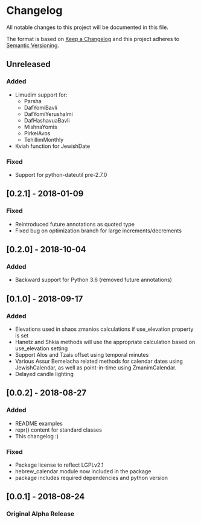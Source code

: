 # Changelog
All notable changes to this project will be documented in this file.

The format is based on [Keep a Changelog](http://keepachangelog.com/en/1.0.0/)
and this project adheres to [Semantic Versioning](http://semver.org/spec/v2.0.0.html).

## Unreleased
### Added
- Limudim support for: 
    - Parsha 
    - DafYomiBavli
    - DafYomiYerushalmi
    - DafHashavuaBavli
    - MishnaYomis
    - PirkeiAvos
    - TehillimMonthly
- Kviah function for JewishDate

### Fixed
- Support for python-dateutil pre-2.7.0

## [0.2.1] - 2018-01-09
### Fixed
- Reintroduced future annotations as quoted type
- Fixed bug on optimization branch for large increments/decrements

## [0.2.0] - 2018-10-04
### Added
- Backward support for Python 3.6 (removed future annotations)

## [0.1.0] - 2018-09-17
### Added
- Elevations used in shaos zmanios calculations if use_elevation property is set
- Hanetz and Shkia methods will use the appropriate calculation based on use_elevation setting
- Support Alos and Tzais offset using temporal minutes
- Various Assur Bemelacha related methods for calendar dates using JewishCalendar, 
  as well as point-in-time using ZmanimCalendar.
- Delayed candle lighting

## [0.0.2] - 2018-08-27
### Added
- README examples
- repr() content for standard classes
- This changelog :)

### Fixed
- Package license to reflect LGPLv2.1
- hebrew_calendar module now included in the package
- package includes required dependencies and python version

## [0.0.1] - 2018-08-24
### Original Alpha Release
